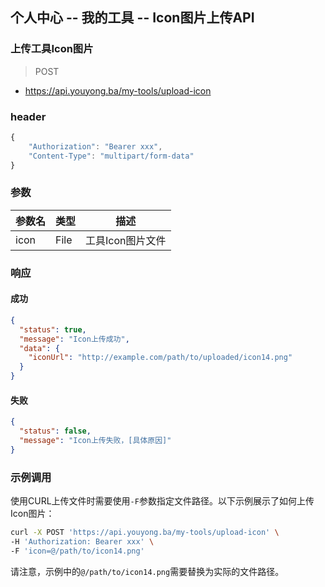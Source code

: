 ## 个人中心 -- 我的工具 -- Icon图片上传API
### 上传工具Icon图片

> POST

- https://api.youyong.ba/my-tools/upload-icon

### header

```javascript
{
    "Authorization": "Bearer xxx",
    "Content-Type": "multipart/form-data"
}
```

### 参数

| 参数名 | 类型       | 描述           |
| ------ | ---------- | -------------- |
| icon   | File       | 工具Icon图片文件 |

### 响应

#### 成功

```json
{
  "status": true,
  "message": "Icon上传成功",
  "data": {
    "iconUrl": "http://example.com/path/to/uploaded/icon14.png"
  }
}
```

#### 失败

```json
{
  "status": false,
  "message": "Icon上传失败，[具体原因]"
}
```

### 示例调用

使用CURL上传文件时需要使用`-F`参数指定文件路径。以下示例展示了如何上传Icon图片：

```bash
curl -X POST 'https://api.youyong.ba/my-tools/upload-icon' \
-H 'Authorization: Bearer xxx' \
-F 'icon=@/path/to/icon14.png'
```

请注意，示例中的`@/path/to/icon14.png`需要替换为实际的文件路径。